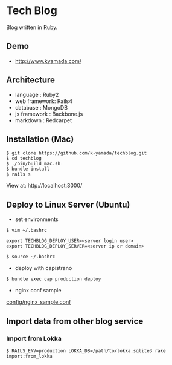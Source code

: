 # Tech Blog

Blog written in Ruby.

## Demo

- http://www.kyamada.com/

## Architecture

* language     : Ruby2
* web framework: Rails4
* database     : MongoDB
* js framework : Backbone.js
* markdown     : Redcarpet

## Installation (Mac)

~~~
$ git clone https://github.com/k-yamada/techblog.git
$ cd techblog
$ ./bin/build_mac.sh
$ bundle install
$ rails s
~~~

View at: http://localhost:3000/

## Deploy to Linux Server (Ubuntu)

* set environments

~~~
$ vim ~/.bashrc

export TECHBLOG_DEPLOY_USER=<server login user>
export TECHBLOG_DEPLOY_SERVER=<server ip or domain>

$ source ~/.bashrc
~~~

* deploy with capistrano

~~~
$ bundle exec cap production deploy
~~~

* nginx conf sample

[config/nginx_sample.conf](https://github.com/k-yamada/techblog/blob/master/config/nginx_sample.conf)

## Import data from other blog service

### Import from Lokka

~~~
$ RAILS_ENV=production LOKKA_DB=/path/to/lokka.sqlite3 rake import:from_lokka
~~~
